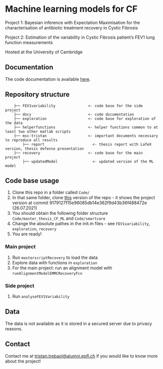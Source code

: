 # Machine learning models for CF

Project 1: Bayesian inference with Expectation Maximisation for the characterisation of antibiotic treatment recovery in Cystic Fibrosis

Project 2: Estimation of the variability in Cystic Fibrosis patient’s FEV1 lung function measurements

Hosted at the University of Cambridge

## Documentation
The code documentation is available [here](https://tristantreb.github.io/CF-ML-models/).

## Repository structure
```
    ├── FEV1variability               <- code base for the side project
    ├── docs                          <- code documentation
    ├── exploration                   <- code base for exploration of the data
    ├── helperfunctions               <- helper functions common to at least two other matlab scripts
    ├── msc-tristan                   <- important documents necessary to reproduce all results
        ├── report                      <- thesis report with LaTeX version, thesis defense presentation
    ├── recovery                      <- code base for the main project
        ├── updatedModel                <- updated version of the ML model
```

## Code base usage
1. Clone this repo in a folder called `Code/`
2. In that same folder, clone [this](https://github.com/damiansphd/smartcare/tree/9179127f15e96085db14e362f9d43b36f488472e) version of the repo - it shows the project version at commit 9179127f15e96085db14e362f9d43b36f488472e (26.07.2021)
3. You should obtain the following folder structure `Code/master_thesis_CF_ML` and `Code/smartcare`
4. Change the absolute pathes in the init.m files - see `FEV1variability`, `exploration`,  `recovery`
5. You are ready!

### Main project
1. Run `masterscriptRecovery` to load the data 
2. Explore data with functions in `exploration`
3. For the main project: run an alignment model with `runAlignmentModelEMMCRecoveryFcn`

### Side project
1. Run `analyseFEV1Variability`

## Data
The data is not available as it is stored in a secured server due to privacy reasons.

## Contact
Contact me at [tristan.trebaol@alumni.epfl.ch](mailto:aiyu@di.ku.dk) if you would like to know more about the project!
